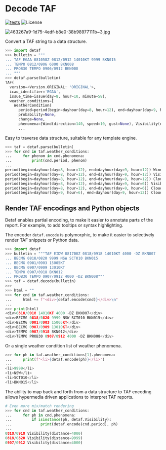 # Decode TAF
[![tests](https://img.shields.io/github/actions/workflow/status/andrewgryan/detaf/test.yml?branch=main&logo=github&style=for-the-badge)](https://github.com/andrewgryan/detaf/actions/workflows/test.yml)
![License](https://img.shields.io/github/license/andrewgryan/detaf?style=for-the-badge)


![463267a9-1d75-4edf-b8e0-38b98977111b~3.jpg](https://github.com/user-attachments/assets/d4b3808a-550d-440e-96a1-a5286ef33767)

Convert a TAF string to a data structure.

```python
>>> import detaf
>>> bulletin = """
... TAF EGAA 081058Z 0812/0912 14010KT 9999 BKN015
... TEMPO 0812/0906 6000 BKN008
... PROB30 TEMPO 0906/0912 BKN008
... """
>>> detaf.parse(bulletin)
TAF(
  version=<Version.ORIGINAL: 'ORIGINAL'>,
  icao_identifier='EGAA',
  issue_time=issue(day=8, hour=10, minute=58),
  weather_conditions=[
    WeatherCondition(
      period=period(begin=dayhour(day=8, hour=12), end=dayhour(day=9, hour=12)),
      probability=None,
      change=None,
      phenomena=[Wind(direction=140, speed=10, gust=None), Visibility(distance=9999)]),
      ...
```

Easy to traverse data structure, suitable for any template engine.

```python
>>> taf = detaf.parse(bulletin)
>>> for cnd in taf.weather_conditions:
...     for phenom in cnd.phenomena:
...         print(cnd.period, phenom)
...
period(begin=dayhour(day=8, hour=12), end=dayhour(day=9, hour=12)) Wind(direction=140, speed=10, gust=None)
period(begin=dayhour(day=8, hour=12), end=dayhour(day=9, hour=12)) Visibility(distance=9999)
period(begin=dayhour(day=8, hour=12), end=dayhour(day=9, hour=12)) Cloud(description=<CloudDescription.BROKEN: 'BKN'>, height=1500)
period(begin=dayhour(day=8, hour=12), end=dayhour(day=9, hour=6)) Visibility(distance=6000)
period(begin=dayhour(day=8, hour=12), end=dayhour(day=9, hour=6)) Cloud(description=<CloudDescription.BROKEN: 'BKN'>, height=800)
period(begin=dayhour(day=9, hour=6), end=dayhour(day=9, hour=12)) Cloud(description=<CloudDescription.BROKEN: 'BKN'>, height=800)
```

## Render TAF encodings and Python objects

Detaf enables partial encoding,
to make it easier to annotate parts of the report.
For example, to add tooltips or syntax highlighting.

The encoder `detaf.encode` is polymorphic,
to make it easier to selectively render TAF snippets or Python data.

```python
>>> import detaf
>>> bulletin = """TAF EIDW 081700Z 0818/0918 14010KT 4000 -DZ BKN007
... BECMG 0818/0820 9999 NSW SCT010 BKN015
... BECMG 0901/0903 15005KT
... BECMG 0907/0909 13010KT
... TEMPO 0907/0918 BKN012
... PROB30 TEMPO 0907/0912 4000 -DZ BKN008"""
>>> taf = detaf.decode(bulletin)
>>>
>>> html = ""
>>> for cnd in taf.weather_conditions:
...     html += f"<div>{detaf.encode(cnd)}</div>\n"
...
>>> print(html)
<div>0818/0918 14010KT 4000 -DZ BKN007</div>
<div>BECMG 0818/0820 9999 NSW SCT010 BKN015</div>
<div>BECMG 0901/0903 15005KT</div>
<div>BECMG 0907/0909 13010KT</div>
<div>TEMPO 0907/0918 BKN012</div>
<div>TEMPO PROB30 0907/0912 4000 -DZ BKN008</div>
```

Or a single weather condition list of weather phenomena.

```python
>>> for ph in taf.weather_conditions[1].phenomena:
...     print(f"<li>{detaf.encode(ph)}</li>")
...
<li>9999</li>
<li>NSW</li>
<li>SCT010</li>
<li>BKN015</li>
```

The ability to map back and forth from a data structure to TAF encoding allows hypermedia driven applications to interpret TAF reports.

```python
# Even more mix/match rendering
>>> for cnd in taf.weather_conditions:
...     for ph in cnd.phenomena:
...         if isinstance(ph, detaf.Visibility):
...             print(detaf.encode(cnd.period), ph)
...
0818/0918 Visibility(distance=4000)
0818/0820 Visibility(distance=9999)
0907/0912 Visibility(distance=4000)
```
